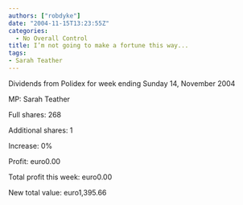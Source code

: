 ```yaml
---
authors: ["robdyke"]
date: "2004-11-15T13:23:55Z"
categories:
  - No Overall Control
title: I’m not going to make a fortune this way...
tags:
- Sarah Teather
---
```

Dividends from Polidex for week ending Sunday 14, November 2004

MP: Sarah Teather
  
Full shares: 268
  
Additional shares: 1
  
Increase: 0%
  
Profit: euro0.00

Total profit this week: euro0.00
  
New total value: euro1,395.66
